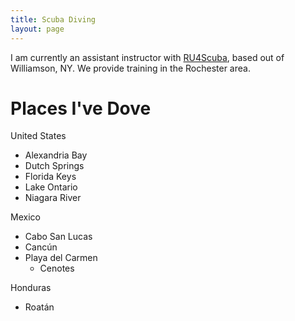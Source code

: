 ```yaml
---
title: Scuba Diving
layout: page
---
```

I am currently an assistant instructor with [RU4Scuba](https://www.ru4scubaa.com), based out of Williamson, NY. We provide training in the Rochester area.

Places I've Dove
================
United States
* Alexandria Bay
* Dutch Springs
* Florida Keys
* Lake Ontario
* Niagara River

Mexico
* Cabo San Lucas
* Cancún
* Playa del Carmen
  * Cenotes

Honduras
* Roatán
